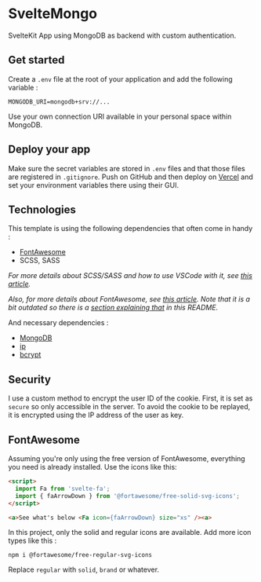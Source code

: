 # SvelteMongo

SvelteKit App using MongoDB as backend with custom authentication.

## Get started

Create a `.env` file at the root of your application and add the following variable :

```
MONGODB_URI=mongodb+srv://...
```

Use your own connection URI available in your personal space within MongoDB.

## Deploy your app

Make sure the secret variables are stored in `.env` files and that those files are registered in `.gitignore`. Push on GitHub and then deploy on [Vercel](https://vercel.com/dashboard) and set your environment variables there using their GUI.

## Technologies

This template is using the following dependencies that often come in handy :

- [FontAwesome](https://www.npmjs.com/package/svelte-fa)
- SCSS, SASS

_For more details about SCSS/SASS and how to use VSCode with it, see [this article](https://daveceddia.com/svelte-with-sass-in-vscode/)._

_Also, for more details about FontAwesome, see [this article](https://cweili.github.io/svelte-fa/). Note that it is a bit outdated so there is a [section explaining that](#fontawesome) in this README._

And necessary dependencies :

- [MongoDB](https://www.npmjs.com/package/mongodb)
- [ip](https://www.npmjs.com/package/ip) 
- [bcrypt](https://www.npmjs.com/package/bcrypt)

## Security

I use a custom method to encrypt the user ID of the cookie. First, it is set as `secure` so only accessible in the server. To avoid the cookie to be replayed, it is encrypted using the IP address of the user as key.

## FontAwesome

Assuming you're only using the free version of FontAwesome, everything you need is already installed. Use the icons like this:

```html
<script>
  import Fa from 'svelte-fa';
  import { faArrowDown } from '@fortawesome/free-solid-svg-icons';
</script>

<a>See what's below <Fa icon={faArrowDown} size="xs" /><a>
```

In this project, only the solid and regular icons are available. Add more icon types like this :

```
npm i @fortawesome/free-regular-svg-icons
```

Replace `regular` with `solid`, `brand` or whatever.